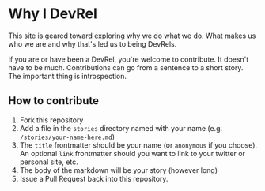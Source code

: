 # Why I DevRel

This site is geared toward exploring why we do what we do. What makes us who we are and why that's led us to being DevRels.

If you are or have been a DevRel, you're welcome to contribute. It doesn't have to be much. Contributions can go from a sentence to a short story. The important thing is introspection.

## How to contribute

1. Fork this repository
2. Add a file in the `stories` directory named with your name (e.g. `/stories/your-name-here.md`)
3. The `title` frontmatter should be your name (or `anonymous` if you choose). An optional `link` frontmatter should you want to link to your twitter or personal site, etc.
4. The body of the markdown will be your story (however long)
5. Issue a Pull Request back into this repository.